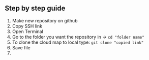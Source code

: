 ## Step by step guide 

1. Make new repository on github
2. Copy SSH link
3. Open Terminal
4. Go to the folder you want the repository in -> `cd "folder name"`
5. To clone the cloud map to local type: `git clone "copied link"`
6. Save file
7. 